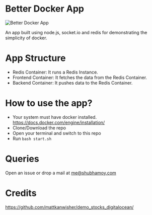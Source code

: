 # Better Docker App
![Better Docker App](https://lh3.googleusercontent.com/oOeiWCeZL8AcxygcCYAE1pjJkqqrZGP9oELMV5QcXqJ8fqr4lmQu95az6Q47tHMR_7ddaPiIExelZT0lnw0Ltnr_dRKjWkGxo7ygLbBKuGOTEjJODIyyggEPKIku7E-7-nk6DBt4SD3VTGuuKI0WInom5-o__pAv8NnJEZL5KZKJoLC_ypEDJNO8xEHaSh5WIvT35bi06PFJk78vYnxYRGsFG774xUgm5sV4aewpprXjttPkSQtSxmFGcq90-RB33O_nNWi78MNJF_Mp0JdFoZ5PEvwsBUmllt-9f8Z37vq-5D0e6w13RIH4xOaNvWIqNM4raK3cMfZhaoYdqAon2tr_FfGGGEzH7fm5-0AYfRHJ8gKhtIaVj3rvADHg0g4v2bJmKjpCm5sZ4uqLIu9xfyIt60NYFf5hO_Q4B54hxfOxBiZZTe-QMvrhiQadDjOPamnp4sYlAwpfXVaOxAzlBPistAF5lHG-BvvSq0CeK-0cH-fJorBLOzMaQysfEN-xLbdjt0h-hrQsU6hNuLyyq4D-t5_b_dStl-hdZZt46cGSwHeUuhdFoSGFlowSV82JuxWcmBEgN_fnQQELYhCEIDoMFoThdlfaphksECeqRTWuvfCjPywy8w=w640-h320-no)

An app built using node.js, socket.io and redis for demonstrating the simplicity of docker. 

# App Structure
* Redis Container: It runs a Redis Instance.
* Frontend Container: It fetches the data from the Redis Container.
* Backend Container: It pushes data to the Redis Container.

# How to use the app?
* Your system must have docker installed. https://docs.docker.com/engine/installation/
* Clone/Download the repo 
* Open your terminal and switch to this repo 
* Run `bash start.sh`

# Queries
Open an issue or drop a mail at me@shubhamoy.com

# Credits
https://github.com/mattkanwisher/demo_stocks_digitalocean/
